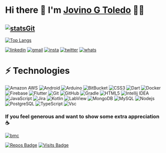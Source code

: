 <!--# Jovino G Toledo [![followersGit](https://img.shields.io/github/followers/jovinoguerrero?style=social)](https://github.com/jovinoguerrero)-->

# Hi there 👋 I'm [Jovino G Toledo](https://jovinoguerrero.github.io) 👨‍💻

## [![statsGit](https://github-readme-stats.vercel.app/api?username=jovinoguerrero&show_icons=true&theme=prussian&count_private=true)](https://github.com/jovinoguerrero)

[![Top Langs](https://github-readme-stats.vercel.app/api/top-langs/?username=jovinoguerrero&layout=compact&show_icons=true&theme=prussian&langs_count=6&hide=html,css)](https://github.com/jovinoguerrero?tab=repositories)

<!--[![git](https://img.shields.io/badge/-Github-000?style=for-the-badge&logo=Github)](https://github.com/jovinoguerrero)-->
[![linkedin](https://img.shields.io/badge/-LinkedIn-blue?style=for-the-badge&logo=Linkedin)](https://www.linkedin.com/in/jovinoguerrero/)
[![gmail](https://img.shields.io/badge/-Gmail-c14438?style=for-the-badge&logo=Gmail&logoColor=white)](mailto:jovinodev@gmail.com)
[![insta](https://img.shields.io/badge/-Instagram-E4405F?style=for-the-badge&logo=instagram&logoColor=white)](https://www.instagram.com/dingo.nomadev/)
[![twitter](https://img.shields.io/badge/-Twitter-1DA1F2?style=for-the-badge&logo=twitter&logoColor=white)](https://twitter.com/JovinoToledo)
[![whats](https://img.shields.io/badge/-Whatsapp-4CA143?style=for-the-badge&logo=whatsapp&logoColor=white)](https://api.whatsapp.com/send?phone=55+21+984724843)

# ⚡ Technologies

![Amazon AWS](https://img.shields.io/badge/Amazon%20AWS-232F3E?style=flat-square&logo=amazon-aws)
![Android](https://img.shields.io/badge/-Android-pink?style=flat-square&logo=android)
![Arduino](https://img.shields.io/badge/-Arduino-008184?style=flat-square&logo=arduino)
![BitBucket](https://img.shields.io/badge/-BitBucket-darkblue?style=flat-square&logo=bitbucket)
![CSS3](https://img.shields.io/badge/-CSS3-1572B6?style=flat-square&logo=css3)
![Dart](https://img.shields.io/badge/-Dart-1C2834?style=flat-square&logo=dart)
![Docker](https://img.shields.io/badge/-Docker-black?style=flat-square&logo=docker)
![Firebase](https://img.shields.io/badge/-Firebase-1967D2?style=flat-square&logo=firebase)
![Flutter](https://img.shields.io/badge/-Flutter-45D1FD?style=flat-square&logo=flutter)
![Git](https://img.shields.io/badge/-Git-white?style=flat-square&logo=git)
![GitHub](https://img.shields.io/badge/-GitHub-181717?style=flat-square&logo=github)
![Gradle](https://img.shields.io/badge/-Gradle-02303A?style=flat-square&logo=gradle)
![HTML5](https://img.shields.io/badge/-HTML5-E34F26?style=flat-square&logo=html5&logoColor=white)
![Intellij IDEA](https://img.shields.io/badge/-IntelliJ_IDEA-purple?style=flat-square&logo=intellijidea)
![JavaScript](https://img.shields.io/badge/-JavaScript-black?style=flat-square&logo=javascript)
![Jira](https://img.shields.io/badge/-Jira-skyblue?style=flat-square&logo=jira)
![Kotlin](https://img.shields.io/badge/-Kotlin-yellow?style=flat-square&logo=kotlin)
![LabView](https://img.shields.io/badge/-LabView-123F2E?style=flat-square&logo=labview)
![MongoDB](https://img.shields.io/badge/-MongoDB-brown?style=flat-square&logo=mongodb)
![MySQL](https://img.shields.io/badge/-MySQL-lightgray?style=flat-square&logo=mysql)
![Nodejs](https://img.shields.io/badge/-Nodejs-gray?style=flat-square&logo=Node.js)
![PostgreSQL](https://img.shields.io/badge/-PostgreSQL-lightgray?style=flat-square&logo=postgresql)
![TypeScript](https://img.shields.io/badge/-TypeScript-skyblue?style=flat-square&logo=typescript)
![Vsc](https://img.shields.io/badge/-VSC-blue?style=flat-square&logo=visualstudiocode)

### If you feel generous and want to show some extra appreciation ☕
[![bmc][buymeacoffee-shield]][buymeacoffee]

[buymeacoffee]: https://www.buymeacoffee.com/jovinocoffee
[buymeacoffee-shield]: https://www.buymeacoffee.com/assets/img/custom_images/orange_img.png

[![Repos Badge](https://badges.pufler.dev/repos/jovinoguerrero)](https://github.com/jovinoguerrero)
[![Visits Badge](https://visitor-badge.glitch.me/badge?page_id=jovinoguerrero.visitor-badge)](https://github.com/jovinoguerrero)

<!--[![GitHub watchers](https://img.shields.io/github/watchers/jovinoguerrero/jovinoguerrero?color=gree&label=Visits)](https://github.com/jovinoguerrero)-->
